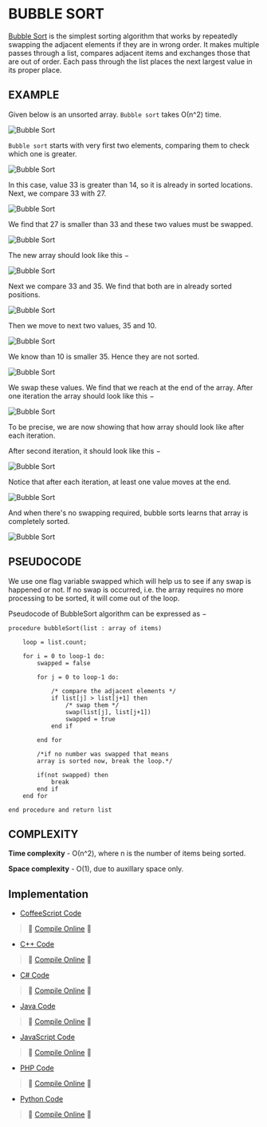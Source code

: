 # BUBBLE SORT

[Bubble Sort](https://en.wikipedia.org/wiki/Bubble_sort) is the simplest sorting algorithm that works by repeatedly swapping the adjacent elements if they are in wrong order. It makes multiple passes through a list, compares adjacent items and exchanges those that are out of order. Each pass through the list places the next largest value in its proper place.

## EXAMPLE

Given below is an unsorted array. `Bubble sort` takes Ο(n^2) time.

![Bubble Sort](http://www.tutorialspoint.com/data_structures_algorithms/images/bubble_sort_0.jpg)

`Bubble sort` starts with very first two elements, comparing them to check which one is greater.

![Bubble Sort](http://www.tutorialspoint.com/data_structures_algorithms/images/bubble_sort_1.jpg)

In this case, value 33 is greater than 14, so it is already in sorted locations. Next, we compare 33 with 27.

![Bubble Sort](http://www.tutorialspoint.com/data_structures_algorithms/images/bubble_sort_2.jpg)

We find that 27 is smaller than 33 and these two values must be swapped.

![Bubble Sort](http://www.tutorialspoint.com/data_structures_algorithms/images/bubble_sort_3.jpg)

The new array should look like this −

![Bubble Sort](http://www.tutorialspoint.com/data_structures_algorithms/images/bubble_sort_4.jpg)

Next we compare 33 and 35. We find that both are in already sorted positions.

![Bubble Sort](http://www.tutorialspoint.com/data_structures_algorithms/images/bubble_sort_5.jpg)

Then we move to next two values, 35 and 10.

![Bubble Sort](http://www.tutorialspoint.com/data_structures_algorithms/images/bubble_sort_6.jpg)

We know than 10 is smaller 35. Hence they are not sorted.

![Bubble Sort](http://www.tutorialspoint.com/data_structures_algorithms/images/bubble_sort_7.jpg)

We swap these values. We find that we reach at the end of the array. After one iteration the array should look like this −

![Bubble Sort](http://www.tutorialspoint.com/data_structures_algorithms/images/bubble_sort_8.jpg)

To be precise, we are now showing that how array should look like after each iteration.

After second iteration, it should look like this −

![Bubble Sort](http://www.tutorialspoint.com/data_structures_algorithms/images/bubble_sort_9.jpg)

Notice that after each iteration, at least one value moves at the end.

![Bubble Sort](http://www.tutorialspoint.com/data_structures_algorithms/images/bubble_sort_10.jpg)

And when there's no swapping required, bubble sorts learns that array is completely sorted.

![Bubble Sort](http://www.tutorialspoint.com/data_structures_algorithms/images/bubble_sort_11.jpg)

## PSEUDOCODE

We use one flag variable swapped which will help us to see if any swap is happened or not. If no swap is occurred, i.e. the array requires no more processing to be sorted, it will come out of the loop.

Pseudocode of BubbleSort algorithm can be expressed as −

```
procedure bubbleSort(list : array of items)

    loop = list.count;

    for i = 0 to loop-1 do:
        swapped = false

        for j = 0 to loop-1 do:

            /* compare the adjacent elements */
            if list[j] > list[j+1] then
                /* swap them */
                swap(list[j], list[j+1])
                swapped = true
            end if

        end for

        /*if no number was swapped that means
        array is sorted now, break the loop.*/

        if(not swapped) then
            break
        end if
    end for

end procedure and return list
```

## COMPLEXITY

**Time complexity**  - О(n^2), where n is the number of items being sorted.

**Space complexity** - O(1), due to auxillary space only.

## Implementation

- [CoffeeScript Code](https://github.com/jainaman224/Algo_Ds_Notes/blob/master/Bubble_Sort/Bubble_Sort.coffee)
> :rocket: [Compile Online](https://repl.it/Cx3l) :rocket:

- [C++ Code](https://github.com/jainaman224/Algo_Ds_Notes/blob/master/Bubble_Sort/Bubble_Sort.cpp)
> :rocket: [Compile Online](https://repl.it/C4eS) :rocket:

- [C# Code](https://github.com/jainaman224/Algo_Ds_Notes/blob/master/Bubble_Sort/Bubble_Sort.cs)
> :rocket: [Compile Online](https://repl.it/Cx3r) :rocket:

- [Java Code](https://github.com/jainaman224/Algo_Ds_Notes/blob/master/Bubble_Sort/Bubble_Sort.java)
> :rocket: [Compile Online](https://repl.it/C4eX) :rocket:

- [JavaScript Code](https://github.com/jainaman224/Algo_Ds_Notes/blob/master/Bubble_Sort/Bubble_Sort.js)
> :rocket: [Compile Online](https://repl.it/Cx3t) :rocket:

- [PHP Code](https://github.com/jainaman224/Algo_Ds_Notes/blob/master/Bubble_Sort/Bubble_Sort.php)
> :rocket: [Compile Online](https://repl.it/Cx4B) :rocket:

- [Python Code](https://github.com/jainaman224/Algo_Ds_Notes/blob/master/Bubble_Sort/Bubble_Sort.py)
> :rocket: [Compile Online](https://repl.it/C4eV) :rocket:
